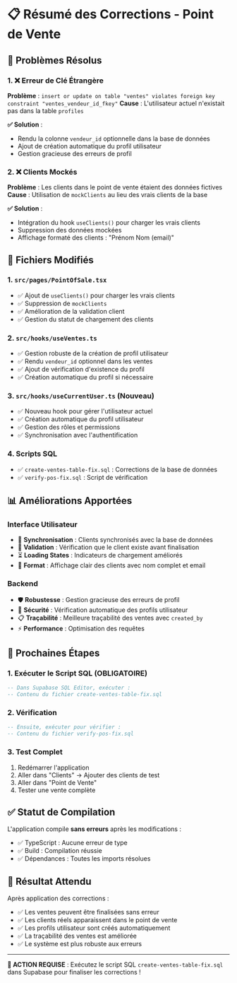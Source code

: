 # 📋 Résumé des Corrections - Point de Vente

## 🎯 Problèmes Résolus

### 1. ❌ Erreur de Clé Étrangère
**Problème** : `insert or update on table "ventes" violates foreign key constraint "ventes_vendeur_id_fkey"`
**Cause** : L'utilisateur actuel n'existait pas dans la table `profiles`

**✅ Solution** :
- Rendu la colonne `vendeur_id` optionnelle dans la base de données
- Ajout de création automatique du profil utilisateur
- Gestion gracieuse des erreurs de profil

### 2. ❌ Clients Mockés
**Problème** : Les clients dans le point de vente étaient des données fictives
**Cause** : Utilisation de `mockClients` au lieu des vrais clients de la base

**✅ Solution** :
- Intégration du hook `useClients()` pour charger les vrais clients
- Suppression des données mockées
- Affichage formaté des clients : "Prénom Nom (email)"

## 🔧 Fichiers Modifiés

### 1. `src/pages/PointOfSale.tsx`
- ✅ Ajout de `useClients()` pour charger les vrais clients
- ✅ Suppression de `mockClients`
- ✅ Amélioration de la validation client
- ✅ Gestion du statut de chargement des clients

### 2. `src/hooks/useVentes.ts`
- ✅ Gestion robuste de la création de profil utilisateur
- ✅ Rendu `vendeur_id` optionnel dans les ventes
- ✅ Ajout de vérification d'existence du profil
- ✅ Création automatique du profil si nécessaire

### 3. `src/hooks/useCurrentUser.ts` (Nouveau)
- ✅ Nouveau hook pour gérer l'utilisateur actuel
- ✅ Création automatique du profil utilisateur
- ✅ Gestion des rôles et permissions
- ✅ Synchronisation avec l'authentification

### 4. Scripts SQL
- ✅ `create-ventes-table-fix.sql` : Corrections de la base de données
- ✅ `verify-pos-fix.sql` : Script de vérification

## 📊 Améliorations Apportées

### Interface Utilisateur
- 🔄 **Synchronisation** : Clients synchronisés avec la base de données
- 📝 **Validation** : Vérification que le client existe avant finalisation
- ⏳ **Loading States** : Indicateurs de chargement améliorés
- 🎨 **Format** : Affichage clair des clients avec nom complet et email

### Backend
- 🛡️ **Robustesse** : Gestion gracieuse des erreurs de profil
- 🔐 **Sécurité** : Vérification automatique des profils utilisateur
- 📋 **Traçabilité** : Meilleure traçabilité des ventes avec `created_by`
- ⚡ **Performance** : Optimisation des requêtes

## 🚀 Prochaines Étapes

### 1. Exécuter le Script SQL (OBLIGATOIRE)
```sql
-- Dans Supabase SQL Editor, exécuter :
-- Contenu du fichier create-ventes-table-fix.sql
```

### 2. Vérification
```sql
-- Ensuite, exécuter pour vérifier :
-- Contenu du fichier verify-pos-fix.sql
```

### 3. Test Complet
1. Redémarrer l'application
2. Aller dans "Clients" → Ajouter des clients de test
3. Aller dans "Point de Vente"
4. Tester une vente complète

## ✅ Statut de Compilation

L'application compile **sans erreurs** après les modifications :
- ✅ TypeScript : Aucune erreur de type
- ✅ Build : Compilation réussie
- ✅ Dépendances : Toutes les imports résolues

## 🎉 Résultat Attendu

Après application des corrections :
- ✅ Les ventes peuvent être finalisées sans erreur
- ✅ Les clients réels apparaissent dans le point de vente
- ✅ Les profils utilisateur sont créés automatiquement
- ✅ La traçabilité des ventes est améliorée
- ✅ Le système est plus robuste aux erreurs

---

**🔴 ACTION REQUISE** : Exécutez le script SQL `create-ventes-table-fix.sql` dans Supabase pour finaliser les corrections ! 